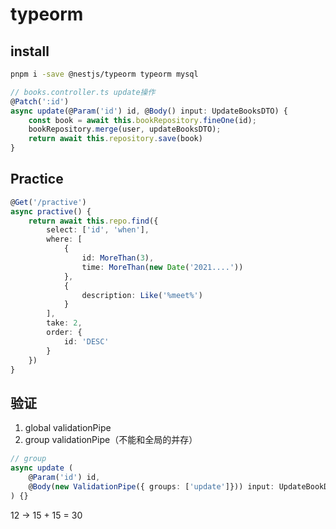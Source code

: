 # typeorm

## install

```sh
pnpm i -save @nestjs/typeorm typeorm mysql
```

```ts
// books.controller.ts update操作
@Patch(':id')
async update(@Param('id') id, @Body() input: UpdateBooksDTO) {
	const book = await this.bookRepository.fineOne(id);
	bookRepository.merge(user, updateBooksDTO);
	return await this.repository.save(book)
}
```

## Practice

```ts
@Get('/practive')
async practive() {
	return await this.repo.find({
		select: ['id', 'when'],
		where: [
			{
				id: MoreThan(3),
				time: MoreThan(new Date('2021....'))
			},
			{
				description: Like('%meet%')
			}
		],
		take: 2,
		order: {
			id: 'DESC'
		}
	})
}
```

## 验证

1. global validationPipe
2. group validationPipe（不能和全局的并存）

```ts
// group
async update (
	@Param('id') id,
	@Body(new ValidationPipe({ groups: ['update']})) input: UpdateBookDTO
) {}
```

12 -> 15 + 15 = 30